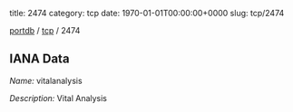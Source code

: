 title: 2474
category: tcp
date: 1970-01-01T00:00:00+0000
slug: tcp/2474

[portdb](/) / [tcp](/category/tcp.html) / 2474


## IANA Data

_Name:_ vitalanalysis

_Description:_ Vital Analysis

